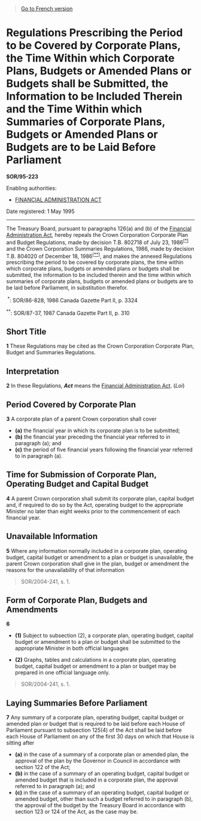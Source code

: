 > [Go to French version](/fr/Règlements/Décrets,%20ordonnances%20et%20règlements%20statutaires/95/223.md)

# Regulations Prescribing the Period to be Covered by Corporate Plans, the Time Within which Corporate Plans, Budgets or Amended Plans or Budgets shall be Submitted, the Information to be Included Therein and the Time Within which Summaries of Corporate Plans, Budgets or Amended Plans or Budgets are to be Laid Before Parliament

**SOR/95-223**

Enabling authorities: 
- [FINANCIAL ADMINISTRATION ACT](/en/Acts/Revised%20Statutes%20of%20Canada/F/F-11.md)

Date registered: 1 May 1995

----------

The Treasury Board, pursuant to paragraphs 126(a) and (b) of the [Financial Administration Act](/en/Acts/Revised%20Statutes%20of%20Canada/F/F-11.md), hereby repeals the Crown Corporation Corporate Plan and Budget Regulations, made by decision T.B. 802718 of July 23, 1986<sup><a href='#footnotea'>[*]</a></sup> and the Crown Corporation Summaries Regulations, 1986, made by decision T.B. 804020 of December 18, 1986<sup><a href='#footnoteb'>[**]</a></sup>, and makes the annexed Regulations prescribing the period to be covered by corporate plans, the time within which corporate plans, budgets or amended plans or budgets shall be submitted, the information to be included therein and the time within which summaries of corporate plans, budgets or amended plans or budgets are to be laid before Parliament, in substitution therefor.

<a name='footnotea'><sup> *</sup></a>: SOR/86-828, 1986 Canada Gazette Part II, p. 3324<br />

<a name='footnoteb'><sup>**</sup></a>: SOR/87-37, 1987 Canada Gazette Part II, p. 310<br />




## Short Title


**1** These Regulations may be cited as the Crown Corporation Corporate Plan, Budget and Summaries Regulations.




## Interpretation


**2** In these Regulations, ***Act*** means the [Financial Administration Act](/en/Acts/Revised%20Statutes%20of%20Canada/F/F-11.md). (*Loi*)




## Period Covered by Corporate Plan


**3** A corporate plan of a parent Crown corporation shall cover
- **(a)** the financial year in which its corporate plan is to be submitted;
- **(b)** the financial year preceding the financial year referred to in paragraph (a); and
- **(c)** the period of five financial years following the financial year referred to in paragraph (a).




## Time for Submission of Corporate Plan, Operating Budget and Capital Budget


**4** A parent Crown corporation shall submit its corporate plan, capital budget and, if required to do so by the Act, operating budget to the appropriate Minister no later than eight weeks prior to the commencement of each financial year.




## Unavailable Information


**5** Where any information normally included in a corporate plan, operating budget, capital budget or amendment to a plan or budget is unavailable, the parent Crown corporation shall give in the plan, budget or amendment the reasons for the unavailability of that information
> SOR/2004-241, s. 1.





## Form of Corporate Plan, Budgets and Amendments


**6** 

- **(1)** Subject to subsection (2), a corporate plan, operating budget, capital budget or amendment to a plan or budget shall be submitted to the appropriate Minister in both official languages

- **(2)** Graphs, tables and calculations in a corporate plan, operating budget, capital budget or amendment to a plan or budget may be prepared in one official language only.
> SOR/2004-241, s. 1.





## Laying Summaries Before Parliament


**7** Any summary of a corporate plan, operating budget, capital budget or amended plan or budget that is required to be laid before each House of Parliament pursuant to subsection 125(4) of the Act shall be laid before each House of Parliament on any of the first 30 days on which that House is sitting after
- **(a)** in the case of a summary of a corporate plan or amended plan, the approval of the plan by the Governor in Council in accordance with section 122 of the Act;
- **(b)** in the case of a summary of an operating budget, capital budget or amended budget that is included in a corporate plan, the approval referred to in paragraph (a); and
- **(c)** in the case of a summary of an operating budget, capital budget or amended budget, other than such a budget referred to in paragraph (b), the approval of the budget by the Treasury Board in accordance with section 123 or 124 of the Act, as the case may be.


